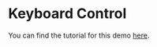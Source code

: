 # Keyboard Control
You can find the tutorial for this demo [here].

[here]: https://sdk.sphero.com/docs/samples_content/raspberry_pi/python/keyboard_control_sample/
